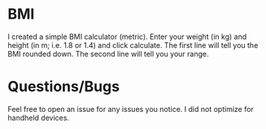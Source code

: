# BMI
I created a simple BMI calculator (metric).
Enter your weight (in kg) and height (in m; i.e. 1.8 or 1.4) and click calculate. 
The first line will tell you the BMI rounded down.
The second line will tell you your range. 

# Questions/Bugs
Feel free to open an issue for any issues you notice. I did not optimize for handheld devices. 

